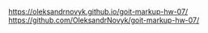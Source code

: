 https://oleksandrnovyk.github.io/goit-markup-hw-07/
https://github.com/OleksandrNovyk/goit-markup-hw-07/
